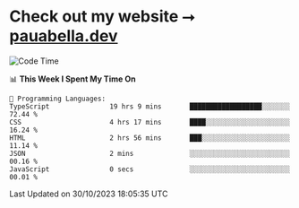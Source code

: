# Check out my website ⭢ [pauabella.dev](https://pauabella.dev)

<!--START_SECTION:waka-->
![Code Time](http://img.shields.io/badge/Code%20Time-2%2C619%20hrs%2011%20mins-blue)

📊 **This Week I Spent My Time On** 

```text
💬 Programming Languages: 
TypeScript               19 hrs 9 mins       ██████████████████░░░░░░░   72.44 % 
CSS                      4 hrs 17 mins       ████░░░░░░░░░░░░░░░░░░░░░   16.24 % 
HTML                     2 hrs 56 mins       ███░░░░░░░░░░░░░░░░░░░░░░   11.14 % 
JSON                     2 mins              ░░░░░░░░░░░░░░░░░░░░░░░░░   00.16 % 
JavaScript               0 secs              ░░░░░░░░░░░░░░░░░░░░░░░░░   00.01 % 
```


 Last Updated on 30/10/2023 18:05:35 UTC
<!--END_SECTION:waka-->
